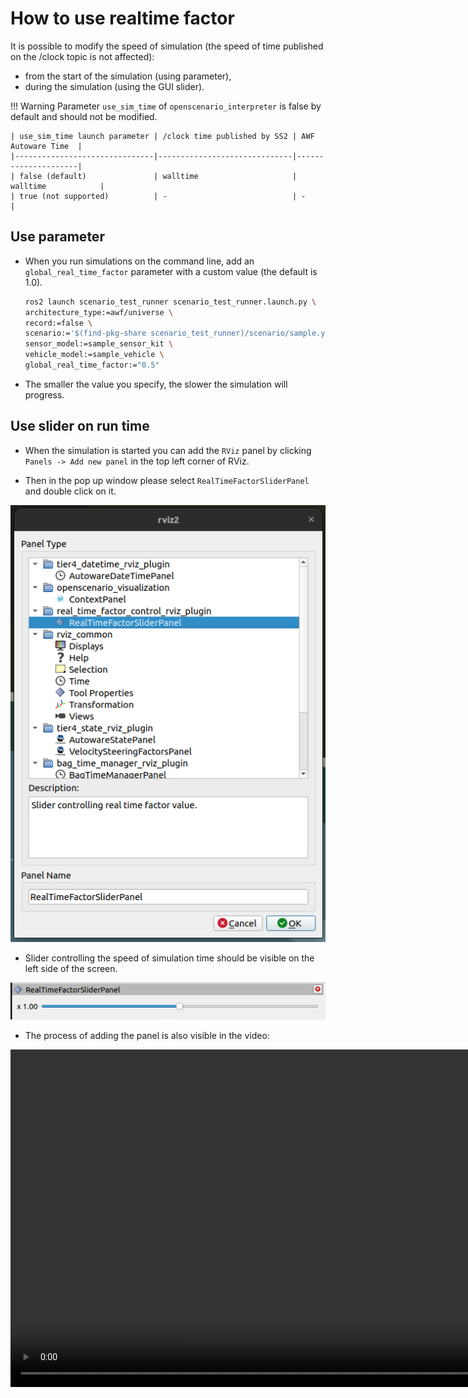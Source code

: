 # How to use realtime factor

It is possible to modify the speed of simulation (the speed of time published on the /clock topic is not affected):

- from the start of the simulation (using parameter),
- during the simulation (using the GUI slider).


!!! Warning
    Parameter `use_sim_time` of `openscenario_interpreter` is false by default and should not be modified.

    | use_sim_time launch parameter | /clock time published by SS2 | AWF Autoware Time  |
    |-------------------------------|------------------------------|---------------------|
    | false (default)               | walltime                     | walltime            |
    | true (not supported)          | -                            | -                   |


## Use parameter

 - When you run simulations on the command line, add an `global_real_time_factor`  parameter with a custom value (the default is 1.0). 

   ```bash
   ros2 launch scenario_test_runner scenario_test_runner.launch.py \
   architecture_type:=awf/universe \
   record:=false \
   scenario:='$(find-pkg-share scenario_test_runner)/scenario/sample.yaml' \
   sensor_model:=sample_sensor_kit \
   vehicle_model:=sample_vehicle \
   global_real_time_factor:="0.5"
   ``` 

 - The smaller the value you specify, the slower the simulation will progress.

## Use slider on run time 

- When the simulation is started you can add the `RViz` panel by clicking `Panels -> Add new panel` in the top left corner of RViz.

- Then in the pop up window please select `RealTimeFactorSliderPanel` and double click on it.

![Panel](../../image/realtime_factor/panel.png)

- Slider controlling the speed of simulation time should be visible on the left side of the screen.

![Slider](../../image/realtime_factor/slider.png)

- The process of adding the panel is also visible in the video:

<video width="1080" controls muted>
    <source src="/image/realtime_factor/video.mp4" type="video/mp4">
</video>